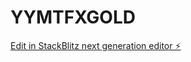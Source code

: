 # YYMTFXGOLD

[Edit in StackBlitz next generation editor ⚡️](https://stackblitz.com/~/github.com/Yellyintmyattuu/YYMTFXGOLD)